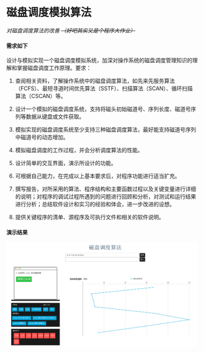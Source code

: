 # 磁盘调度模拟算法

*对磁盘调度算法的改善 ~~（好吧其实又是个程序大作业）~~*

#### 需求如下

设计与模拟实现一个磁盘调度模拟系统，加深对操作系统的磁盘调度管理知识的理解和掌握磁盘调度工作原理。要求：

1. 查阅相关资料，了解操作系统中的磁盘调度算法，如先来先服务算法（FCFS）、最短寻道时间优先算法（SSTF）、扫描算法（SCAN）、循环扫描算法（CSCAN）等。

2. 设计一个模拟的磁盘调度系统，支持将磁头初始磁道号、序列长度、磁道号序列等数据从键盘或文件获取。

3. 模拟实现的磁盘调度系统至少支持三种磁盘调度算法，最好能支持磁道号序列中磁道号的动态增加。

4. 模拟磁盘调度的工作过程，并会分析调度算法的性能。

5. 设计简单的交互界面，演示所设计的功能。

6. 可根据自己能力，在完成以上基本要求后，对程序功能进行适当扩充。

7. 撰写报告，对所采用的算法、程序结构和主要函数过程以及关键变量进行详细的说明；对程序的调试过程所遇到的问题进行回顾和分析，对测试和运行结果进行分析；总结软件设计和实习的经验和体会，进一步改进的设想。

8. 提供关键程序的清单、源程序及可执行文件和相关的软件说明。

#### 演示结果



![img](img/img.png)
